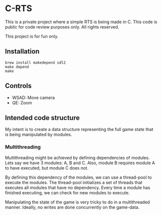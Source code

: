 # C-RTS

This is a private project where a simple RTS is being made in C. This code is public for code review purposes only. All rights reserved.

This project is for fun only.


## Installation

    brew install makedepend sdl2
    make depend
    make


## Controls

  - WSAD: Move camera
  - QE: Zoom


## Intended code structure

My intent is to create a data structure representing the full game state that is being manipulated by modules.

### Multithreading

Multithreading might be achieved by defining dependencies of modules. Lets say we have 3 modules: A, B and C. Also, module B requires module A to have executed, but module C does not.

By defining this dependency of the modules, we can use a thread-pool to execute the modules. The thread-pool initializes a set of threads that executes all modules that have no dependency. Every time a module has finished executing, we can check for new modules to execute.

Manipulating the state of the game is very tricky to do in a multithreaded manner. Ideally, no writes are done concurrently on the game-data.
